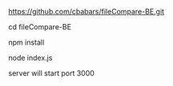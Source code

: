 https://github.com/cbabars/fileCompare-BE.git

cd fileCompare-BE

npm install

node index.js

server will start port 3000

